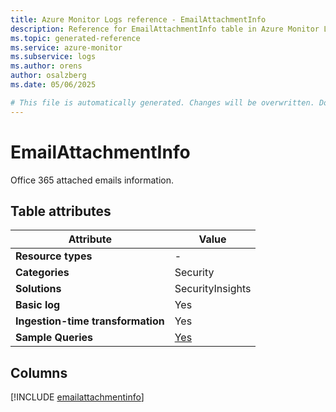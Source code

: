 ```yaml
---
title: Azure Monitor Logs reference - EmailAttachmentInfo
description: Reference for EmailAttachmentInfo table in Azure Monitor Logs.
ms.topic: generated-reference
ms.service: azure-monitor
ms.subservice: logs
ms.author: orens
author: osalzberg
ms.date: 05/06/2025

# This file is automatically generated. Changes will be overwritten. Do not change this file directly.
---
```


# EmailAttachmentInfo

Office 365 attached emails information.


## Table attributes

|Attribute|Value|
|---|---|
|**Resource types**|-|
|**Categories**|Security|
|**Solutions**| SecurityInsights|
|**Basic log**|Yes|
|**Ingestion-time transformation**|Yes|
|**Sample Queries**|[Yes](/azure/azure-monitor/reference/queries/emailattachmentinfo)|



## Columns
  
[!INCLUDE [emailattachmentinfo](~/reusable-content/ce-skilling/azure/includes/azure-monitor/reference/tables/emailattachmentinfo-include.md)]
